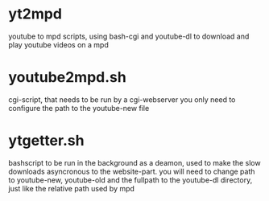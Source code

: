 yt2mpd
======

youtube to mpd scripts, using bash-cgi and youtube-dl to download and play youtube videos on a mpd

youtube2mpd.sh
==============
cgi-script, that needs to be run by a cgi-webserver
you only need to configure the path to the youtube-new file

ytgetter.sh
===========
bashscript to be run in the background as a deamon, used to make the slow downloads asyncronous to the website-part.
you will need to change path to youtube-new, youtube-old and the fullpath to the youtube-dl directory, just like the relative path used by mpd